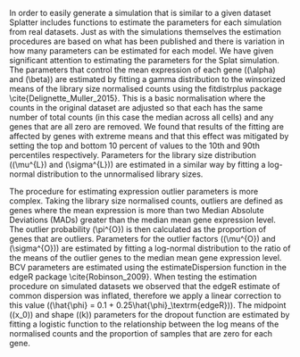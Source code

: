 In order to easily generate a simulation that is similar to a given dataset Splatter includes functions to estimate the parameters for each simulation from real datasets. Just as with the simulations themselves the estimation procedures are based on what has been published and there is variation in how many parameters can be estimated for each model. We have given significant attention to estimating the parameters for the Splat simulation. The parameters that control the mean expression of each gene (\(\alpha\) and \(\beta\)) are estimated by fitting a gamma distribution to the winsorized means of the library size normalised counts using the fitdistrplus package \cite{Delignette_Muller_2015}. This is a basic normalisation where the counts in the original dataset are adjusted so that each has the same number of total counts (in this case the median across all cells) and any genes that are all zero are removed. We found that results of the fitting are affected by genes with extreme means and that this effect was mitigated by setting the top and bottom 10 percent of values to the 10th and 90th percentiles respectively. Parameters for the library size distribution (\(\mu^{L}\) and \(\sigma^{L}\)) are estimated in a similar way by fitting a log-normal distribution to the unnormalised library sizes.

The procedure for estimating expression outlier parameters is more complex. Taking the library size normalised counts, outliers are defined as genes where the mean expression is more than two Median Absolute Deviations (MADs) greater than the median mean gene expression level. The outlier probability \(\pi^{O}\) is then calculated as the proportion of genes that are outliers. Parameters for the outlier factors (\(\mu^{O}\) and \(\sigma^{O}\)) are estimated by fitting a log-normal distribution to the ratio of the means of the outlier genes to the median mean gene expression level. BCV parameters are estimated using the estimateDispersion function in the edgeR package \cite{Robinson_2009}. When testing the estimation procedure on simulated datasets we observed that the edgeR estimate of common dispersion was inflated, therefore we apply a linear correction to this value (\(\hat{\phi} = 0.1 + 0.25\hat{\phi}_\textrm{edgeR}\)). The midpoint (\(x_0\)) and shape (\(k\)) parameters for the dropout function are estimated by fitting a logistic function to the relationship between the log means of the normalised counts and the proportion of samples that are zero for each gene.